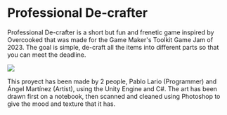 # Professional De-crafter

Professional De-crafter is a short but fun and frenetic game inspired by Overcooked that was made for the Game Maker's Toolkit Game Jam of 2023. The goal is simple, de-craft all the items into different parts so that you can meet the deadline.

![](Gifs/gmtk2023_videoForGif.gif)

This proyect has been made by 2 people, Pablo Lario (Programmer) and Ángel Martínez (Artist), using the Unity Engine and C#. The art has been drawn first on a notebook, then scanned and cleaned using Photoshop to give the mood and texture that it has.
